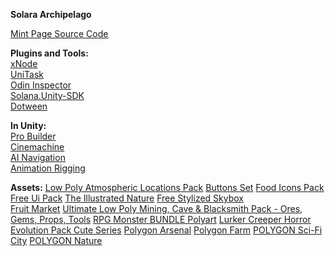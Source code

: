 
**Solara Archipelago**  
  
[Mint Page Source Code](https://github.com/XuanVuFsv/Solara-Archipelago-Mint-Page-umi-ui)  
  
**Plugins and Tools:**  
[xNode](https://github.com/Siccity/xNode)  
[UniTask](https://github.com/Cysharp/UniTask)  
[Odin Inspector](https://assetstore.unity.com/packages/tools/utilities/odin-inspector-and-serializer-89041)  
[Solana.Unity-SDK](https://github.com/magicblock-labs/Solana.Unity-SDK)  
[Dotween](https://github.com/Demigiant/dotween)  

**In Unity:**  
[Pro Builder](https://docs.unity3d.com/Packages/com.unity.probuilder@6.0/manual/index.html)  
[Cinemachine](https://github.com/Unity-Technologies/com.unity.cinemachine)  
[AI Navigation](https://docs.unity3d.com/Packages/com.unity.ai.navigation@2.0/manual/index.html)  
[Animation Rigging](https://docs.unity3d.com/Packages/com.unity.animation.rigging@1.0/manual/index.html)  


**Assets:**
[Low Poly Atmospheric Locations Pack](https://assetstore.unity.com/packages/3d/environments/landscapes/low-poly-atmospheric-locations-pack-278928)
[Buttons Set](https://assetstore.unity.com/packages/2d/gui/buttons-set-211824)
[Food Icons Pack](https://assetstore.unity.com/packages/2d/gui/icons/food-icons-pack-70018)
[Free Ui Pack](https://assetstore.unity.com/packages/2d/gui/icons/free-ui-pack-170878)
[The Illustrated Nature](https://assetstore.unity.com/packages/3d/vegetation/the-illustrated-nature-sample-161188)
[Free Stylized Skybox](https://assetstore.unity.com/packages/2d/textures-materials/sky/free-stylized-skybox-212257)  
[Fruit Market](https://assetstore.unity.com/packages/3d/props/food/fruit-market-152337)
[Ultimate Low Poly Mining, Cave & Blacksmith Pack - Ores, Gems, Props, Tools](https://assetstore.unity.com/packages/3d/props/ultimate-low-poly-mining-cave-blacksmith-pack-ores-gems-props-to-189279)
[RPG Monster BUNDLE Polyart](https://assetstore.unity.com/packages/3d/characters/creatures/rpg-monster-bundle-polyart-261480)
[Lurker Creeper Horror Evolution Pack Cute Series](https://assetstore.unity.com/packages/3d/characters/creatures/lurker-creeper-horror-evolution-pack-cute-series-200138)
[Polygon Arsenal](https://assetstore.unity.com/packages/vfx/particles/polygon-arsenal-109286)
[Polygon Farm](https://assetstore.unity.com/packages/3d/environments/industrial/polygon-farm-low-poly-3d-art-by-synty-146192)
[POLYGON Sci-Fi City](https://assetstore.unity.com/packages/3d/environments/sci-fi/polygon-sci-fi-city-low-poly-3d-art-by-synty-115950)
[POLYGON Nature](https://assetstore.unity.com/packages/3d/vegetation/trees/polygon-nature-low-poly-3d-art-by-synty-120152)

